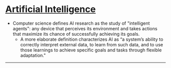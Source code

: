# [Artificial Intelligence]

- Computer science defines AI research as the study of "intelligent agents": any device that perceives its environment and takes actions that maximize its chance of successfully achieving its goals.
  - A more elaborate definition characterizes AI as “a system’s ability to correctly interpret external data, to learn from such data, and to use those learnings to achieve specific goals and tasks through flexible adaptation."

---

[Artificial Intelligence]:https://en.wikipedia.org/wiki/Artificial_intelligence
